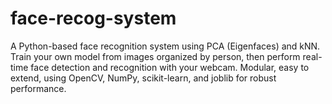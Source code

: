 # face-recog-system
A Python-based face recognition system using PCA (Eigenfaces) and kNN. Train your own model from images organized by person, then perform real-time face detection and recognition with your webcam. Modular, easy to extend, using OpenCV, NumPy, scikit-learn, and joblib for robust performance.
